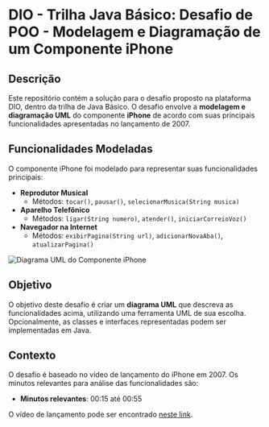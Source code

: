 # DIO - Trilha Java Básico: Desafio de POO - Modelagem e Diagramação de um Componente iPhone

## Descrição
Este repositório contém a solução para o desafio proposto na plataforma DIO, dentro da trilha de Java Básico. O desafio envolve a **modelagem e diagramação UML** do componente **iPhone** de acordo com suas principais funcionalidades apresentadas no lançamento de 2007.

## Funcionalidades Modeladas
O componente iPhone foi modelado para representar suas funcionalidades principais:
- **Reprodutor Musical**
  - Métodos: `tocar()`, `pausar()`, `selecionarMusica(String musica)`
- **Aparelho Telefônico**
  - Métodos: `ligar(String numero)`, `atender()`, `iniciarCorreioVoz()`
- **Navegador na Internet**
  - Métodos: `exibirPagina(String url)`, `adicionarNovaAba()`, `atualizarPagina()`

![Diagrama UML do Componente iPhone](caminho/para/sua-imagem.png)

## Objetivo
O objetivo deste desafio é criar um **diagrama UML** que descreva as funcionalidades acima, utilizando uma ferramenta UML de sua escolha. Opcionalmente, as classes e interfaces representadas podem ser implementadas em Java.

## Contexto
O desafio é baseado no vídeo de lançamento do iPhone em 2007. Os minutos relevantes para análise das funcionalidades são:
- **Minutos relevantes**: 00:15 até 00:55

O vídeo de lançamento pode ser encontrado [neste link](https://www.youtube.com/watch?v=9hUIxyE2Ns8).

